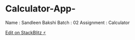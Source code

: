 # Calculator-App-

Name : Sandleen Bakshi
Batch : 02
Assignment : Calculator

[Edit on StackBlitz ⚡️](https://stackblitz.com/edit/web-platform-59uekf)